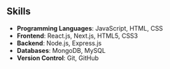 ## Skills
- **Programming Languages**: JavaScript, HTML, CSS
- **Frontend**: React.js, Next.js, HTML5, CSS3
- **Backend**: Node.js, Express.js
- **Databases**: MongoDB, MySQL
- **Version Control**: Git, GitHub
